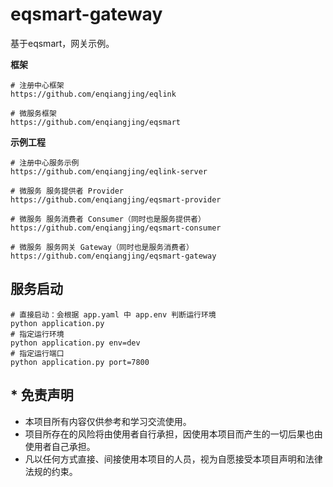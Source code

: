 # eqsmart-gateway
基于eqsmart，网关示例。

**框架**
```
# 注册中心框架
https://github.com/enqiangjing/eqlink

# 微服务框架
https://github.com/enqiangjing/eqsmart
```
**示例工程**
```
# 注册中心服务示例
https://github.com/enqiangjing/eqlink-server

# 微服务 服务提供者 Provider
https://github.com/enqiangjing/eqsmart-provider

# 微服务 服务消费者 Consumer（同时也是服务提供者）
https://github.com/enqiangjing/eqsmart-consumer

# 微服务 服务网关 Gateway（同时也是服务消费者）
https://github.com/enqiangjing/eqsmart-gateway
```

## 服务启动
```shell script
# 直接启动：会根据 app.yaml 中 app.env 判断运行环境
python application.py
# 指定运行环境
python application.py env=dev
# 指定运行端口
python application.py port=7800
```

## * 免责声明
* 本项目所有内容仅供参考和学习交流使用。
* 项目所存在的风险将由使用者自行承担，因使用本项目而产生的一切后果也由使用者自己承担。
* 凡以任何方式直接、间接使用本项目的人员，视为自愿接受本项目声明和法律法规的约束。
